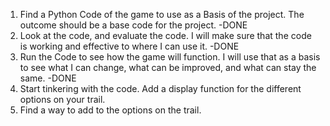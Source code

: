 1. Find a Python Code of the game to use as a Basis of the project. The outcome should be a base code for the project. -DONE 
2. Look at the code, and evaluate the code. I will make sure that the code is working and effective to where I can use it. -DONE
3. Run the Code to see how the game will function. I will use that as a basis to see what I can change, what can be improved, and what can stay the same. -DONE
4. Start tinkering with the code. Add a display function for the different options on your trail. 
5. Find a way to add to the options on the trail. 
